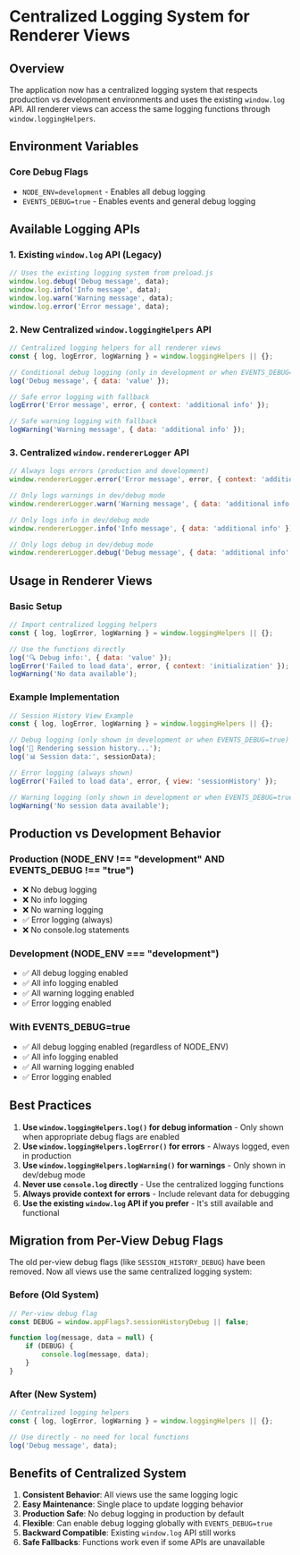# Centralized Logging System for Renderer Views

## Overview

The application now has a centralized logging system that respects production vs development environments and uses the existing `window.log` API. All renderer views can access the same logging functions through `window.loggingHelpers`.

## Environment Variables

### Core Debug Flags
- `NODE_ENV=development` - Enables all debug logging
- `EVENTS_DEBUG=true` - Enables events and general debug logging

## Available Logging APIs

### 1. Existing `window.log` API (Legacy)
```javascript
// Uses the existing logging system from preload.js
window.log.debug('Debug message', data);
window.log.info('Info message', data);
window.log.warn('Warning message', data);
window.log.error('Error message', data);
```

### 2. New Centralized `window.loggingHelpers` API
```javascript
// Centralized logging helpers for all renderer views
const { log, logError, logWarning } = window.loggingHelpers || {};

// Conditional debug logging (only in development or when EVENTS_DEBUG=true)
log('Debug message', { data: 'value' });

// Safe error logging with fallback
logError('Error message', error, { context: 'additional info' });

// Safe warning logging with fallback
logWarning('Warning message', { data: 'additional info' });
```

### 3. Centralized `window.rendererLogger` API
```javascript
// Always logs errors (production and development)
window.rendererLogger.error('Error message', error, { context: 'additional info' });

// Only logs warnings in dev/debug mode
window.rendererLogger.warn('Warning message', { data: 'additional info' });

// Only logs info in dev/debug mode
window.rendererLogger.info('Info message', { data: 'additional info' });

// Only logs debug in dev/debug mode
window.rendererLogger.debug('Debug message', { data: 'additional info' });
```

## Usage in Renderer Views

### Basic Setup
```javascript
// Import centralized logging helpers
const { log, logError, logWarning } = window.loggingHelpers || {};

// Use the functions directly
log('🔍 Debug info:', { data: 'value' });
logError('Failed to load data', error, { context: 'initialization' });
logWarning('No data available');
```

### Example Implementation
```javascript
// Session History View Example
const { log, logError, logWarning } = window.loggingHelpers || {};

// Debug logging (only shown in development or when EVENTS_DEBUG=true)
log('🎨 Rendering session history...');
log('📊 Session data:', sessionData);

// Error logging (always shown)
logError('Failed to load data', error, { view: 'sessionHistory' });

// Warning logging (only shown in development or when EVENTS_DEBUG=true)
logWarning('No session data available');
```

## Production vs Development Behavior

### Production (NODE_ENV !== "development" AND EVENTS_DEBUG !== "true")
- ❌ No debug logging
- ❌ No info logging  
- ❌ No warning logging
- ✅ Error logging (always)
- ❌ No console.log statements

### Development (NODE_ENV === "development")
- ✅ All debug logging enabled
- ✅ All info logging enabled
- ✅ All warning logging enabled
- ✅ Error logging enabled

### With EVENTS_DEBUG=true
- ✅ All debug logging enabled (regardless of NODE_ENV)
- ✅ All info logging enabled
- ✅ All warning logging enabled
- ✅ Error logging enabled

## Best Practices

1. **Use `window.loggingHelpers.log()` for debug information** - Only shown when appropriate debug flags are enabled
2. **Use `window.loggingHelpers.logError()` for errors** - Always logged, even in production
3. **Use `window.loggingHelpers.logWarning()` for warnings** - Only shown in dev/debug mode
4. **Never use `console.log` directly** - Use the centralized logging functions
5. **Always provide context for errors** - Include relevant data for debugging
6. **Use the existing `window.log` API if you prefer** - It's still available and functional

## Migration from Per-View Debug Flags

The old per-view debug flags (like `SESSION_HISTORY_DEBUG`) have been removed. Now all views use the same centralized logging system:

### Before (Old System)
```javascript
// Per-view debug flag
const DEBUG = window.appFlags?.sessionHistoryDebug || false;

function log(message, data = null) {
    if (DEBUG) {
        console.log(message, data);
    }
}
```

### After (New System)
```javascript
// Centralized logging helpers
const { log, logError, logWarning } = window.loggingHelpers || {};

// Use directly - no need for local functions
log('Debug message', data);
```

## Benefits of Centralized System

1. **Consistent Behavior**: All views use the same logging logic
2. **Easy Maintenance**: Single place to update logging behavior
3. **Production Safe**: No debug logging in production by default
4. **Flexible**: Can enable debug logging globally with `EVENTS_DEBUG=true`
5. **Backward Compatible**: Existing `window.log` API still works
6. **Safe Fallbacks**: Functions work even if some APIs are unavailable
